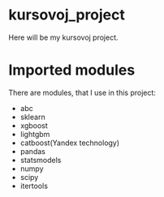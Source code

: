 # kursovoj_project

Here will be my kursovoj project.

# Imported modules
There are modules, that I use in this project:
- abc
- sklearn
- xgboost
- lightgbm
- catboost(Yandex technology)
- pandas
- statsmodels
- numpy 
- scipy
- itertools 
